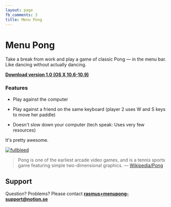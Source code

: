 ```yaml
---
layout: page
fb_comments: 3
title: Menu Pong
---
```


# Menu Pong

Take a break from work and play a game of classic Pong — in the menu bar. Like dancing without actually dancing.

**[Download version 1.0 (OS X 10.6-10.9)](Menu-Pong-1.0.zip)**

### Features

- Play against the computer

- Play against a friend on the same keyboard (player 2 uses W and S keys to move her paddle)

- Doesn't slow down your computer (tech speak: Uses very few resources)

It's pretty awesome.

[![fullbleed](http://farm7.static.flickr.com/6044/5902429044_31a8116f80_b.jpg)](http://farm7.static.flickr.com/6044/5902429044_6e8347d11d_o.png)

> Pong is one of the earliest arcade video games, and is a tennis sports game featuring simple two-dimensional graphics. — [Wikipedia/Pong](http://en.wikipedia.org/wiki/Pong)


## Support

Question? Problems? Please contact **rasmus+menupong-support@notion.se**

